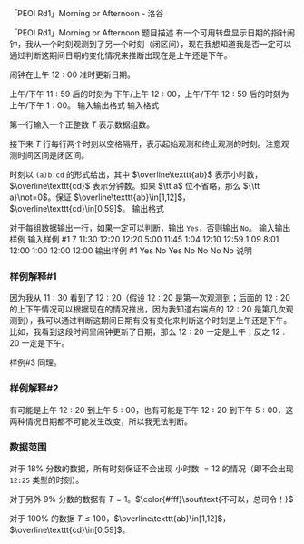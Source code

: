 



「PEOI Rd1」Morning or Afternoon - 洛谷














「PEOI Rd1」Morning or Afternoon
题目描述
有一个可用转盘显示日期的指针闹钟，我从一个时刻观测到了另一个时刻（闭区间），现在我想知道我是否一定可以通过判断这期间日期的变化情况来推断出现在是上午还是下午。

闹钟在上午 $12:00$ 准时更新日期。

上午/下午 $11:59$ 后的时刻为 下午/上午 $12:00$，上午/下午 $12:59$ 后的时刻为 上午/下午 $1:00$。
输入输出格式
输入格式

第一行输入一个正整数 $T$ 表示数据组数。

接下来 $T$ 行每行两个时刻以空格隔开，表示起始观测和终止观测的时刻。注意观测时间区间是闭区间。

时刻以 $\texttt{(a)b:cd}$ 的形式给出，其中 $\overline\texttt{ab}$ 表示小时数，$\overline\texttt{cd}$ 表示分钟数。如果 $\tt a$ 位不省略，那么 ${\tt a}\not=0$。保证 $\overline\texttt{ab}\in[1,12]$，$\overline\texttt{cd}\in[0,59]$。
输出格式

对于每组数据输出一行，如果一定可以判断，输出 `Yes`，否则输出 `No`。
输入输出样例
输入样例 #1
7
11:30 12:20
12:20 5:00
11:45 1:04
12:10 12:59
1:09 8:01
12:00 1:00
12:00 12:00
输出样例 #1
Yes
No
Yes
No
No
No
No
说明
### 样例解释#1
因为我从 $11:30$ 看到了 $12:20$（假设 $12:20$ 是第一次观测到；后面的 $12:20$ 的上下午情况可以根据现在的情况推出，因为我知道右端点的 $12:20$ 是第几次观测到），我可以通过判断这期间日期有没有变化来判断这个时刻是上午还是下午。比如，我看到这段时间里闹钟更新了日期，那么 $12:20$ 一定是上午；反之 $12:20$ 一定是下午。

样例#3 同理。
### 样例解释#2
有可能是上午 $12:20$ 到上午 $5:00$，也有可能是下午 $12:20$ 到下午 $5:00$，这两种情况日期都不可能发生改变，所以我无法判断。

### 数据范围
对于 $18\%$ 分数的数据，所有时刻保证不会出现 小时数 $=12$ 的情况（即不会出现 `12:25` 类型的时刻）。

对于另外 $9\%$ 分数的数据有 $T=1$。$\color{#fff}\sout\text{不可以，总司令！}$

对于 $100\%$ 的数据 $T\leqslant 100$，$\overline\texttt{ab}\in[1,12]$，$\overline\texttt{cd}\in[0,59]$。






